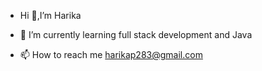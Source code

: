 - Hi 👋,I’m Harika

- 🌱 I’m currently learning full stack development and Java
  
- 📫 How to reach me 
harikap283@gmail.com





<!---
Haarika78/Haarika78 is a ✨ special ✨ repository because its `README.md` (this file) appears on your GitHub profile.
You can click the Preview link to take a look at your changes.
--->

